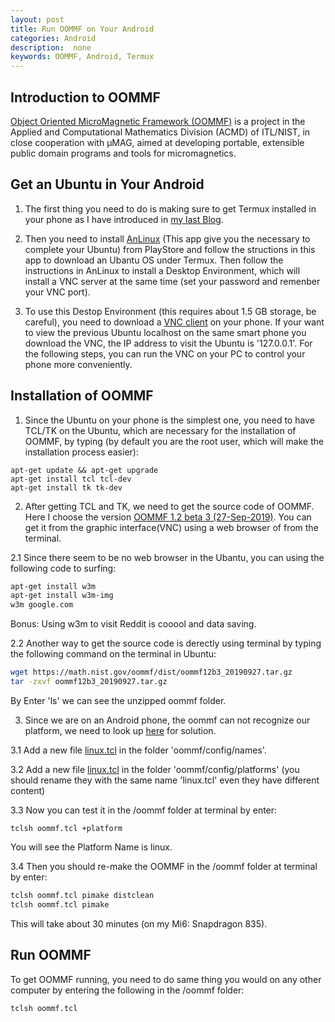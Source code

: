 ```yaml
---
layout: post
title: Run OOMMF on Your Android
categories: Android
description:  none
keywords: OOMMF, Android, Termux
---
```

## Introduction to OOMMF

[Object Oriented MicroMagnetic Framework (OOMMF)](https://math.nist.gov/oommf/) is a project in the Applied and Computational Mathematics Division (ACMD) of ITL/NIST, in close cooperation with µMAG, aimed at developing portable, extensible public domain programs and tools for micromagnetics. 

## Get an Ubuntu in Your Android

1. The first thing you need to do is making sure to get Termux installed in your phone as I have introduced in [my last Blog](https://yuanzhi-zhu.github.io/2019/12/09/Play-Jupyter-on-Your-Android/). 

2. Then you need to install [AnLinux](https://github.com/EXALAB/AnLinux-App) (This app give you the necessary to complete your Ubuntu) from PlayStore and follow the structions in this app to download an Ubantu OS under Termux. Then follow the instructions in AnLinux to install a Desktop Environment, which will install a VNC server at the same time (set your password and remenber your VNC port).

3. To use this Destop Environment (this requires about 1.5 GB storage, be careful), you need to download a [VNC client](https://www.realvnc.com/en/connect/download/viewer/) on your phone. If your want to view the previous Ubuntu localhost on the same smart phone you download the VNC, the IP address to visit the Ubuntu is '127.0.0.1'. For the following steps, you can run the VNC on your PC to control your phone more conveniently.

## Installation of OOMMF

1. Since the Ubuntu on your phone is the simplest one, you need to have TCL/TK on the Ubuntu, which are necessary for the installation of OOMMF, by typing (by default you are the root user, which will make the installation process easier):

```
apt-get update && apt-get upgrade
apt-get install tcl tcl-dev
apt-get install tk tk-dev
```

2. After getting TCL and TK, we need to get the source code of OOMMF. Here I choose the version [OOMMF 1.2 beta 3 (27-Sep-2019)](https://math.nist.gov/oommf/software-12.html). You can get it from the graphic interface(VNC) using a web browser of from the terminal.

2.1 Since there seem to be no web browser in the Ubantu, you can using the following code to surfing:

```bash
apt-get install w3m
apt-get install w3m-img
w3m google.com
```

Bonus: Using w3m to visit Reddit is cooool and data saving.

2.2 Another way to get the source code is derectly using terminal by typing the following command on the terminal in Ubuntu:

```bash
wget https://math.nist.gov/oommf/dist/oommf12b3_20190927.tar.gz
tar -zxvf oommf12b3_20190927.tar.gz
```

By Enter 'ls' we can see the unzipped oommf folder.

3. Since we are on an Android phone, the oommf can not recognize our platform, we need to look up [here](https://math.nist.gov/oommf/doc/userguide12b3/userguide/Advanced_Installation.html#sec:platformNames) for solution.

3.1 Add a new file [linux.tcl](/documents/blog/OOMMF/linux001.pdf) in the folder 'oommf/config/names'.

3.2 Add a new file [linux.tcl](/documents/blog/OOMMF/linux002.pdf) in the folder 'oommf/config/platforms' (you should rename they with the same name 'linux.tcl' even they have different content)

3.3 Now you can test it in the /oommf folder at terminal by enter:

```
tclsh oommf.tcl +platform
```

You will see the Platform Name is linux.

3.4 Then you should re-make the OOMMF in the /oommf folder at terminal by enter:

```bash
tclsh oommf.tcl pimake distclean
tclsh oommf.tcl pimake
```

This will take about 30 minutes (on my Mi6: Snapdragon 835).

## Run OOMMF

To get OOMMF running, you need to do same thing you would on any other computer by entering the following in the /oommf folder:

```bash
tclsh oommf.tcl
```

